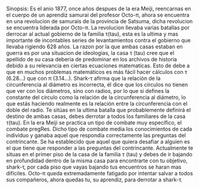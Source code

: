 Sinopsis: Es el anio 1877, once años despues de la era Meiji, reencarnas en el cuerpo de un aprendiz samurai del profesor Octo-π, ahora se encuentra en una revolucion de samurais de la provincia de Satsuma, dicha revolucion se encuentra liderada por Octo-π. La revolucion llevaba varias batallas por derrocar al actual gobierno de la familia τ(tau), esta es la ultima y mas importante de incontables series de levantamientos contra el gobierno que llevaba rigiendo 628 años. La razon por la que ambas casas estaban en guerra es por una situacion de ideologias, la casa τ (tau) cree que el apellido de su casa deberia de predominar en los archivos de historia debido a su relevancia en ciertas ecuaciones matematicas. Esto de debe a que en muchos problemas matemáticos es más fácil hacer cálculos con τ (6.28…) que con π (3.14…). Shark-τ afirma que la relación de la circunferencia al diámetro es incorrecta, él dice que los círculos no tienen que ver con los diámetros, sino con radios, por lo que si defines la constante del circulo como la relación de la circunferencia al diámetro, lo que estás haciendo realmente es la relación entre la circunferencia con el doble del radio. Te sitúas en la ultima batalla que probablemente definirá el destino de ambas casas, debes derrotar a todos los familiares de la casa τ(tau). En la era Meiji se practica un tipo de combate muy específico, el combate  pregRes. Dicho tipo de combate media los conocimientos de cada individuo y ganaba aquel que respondía correctamente las preguntas del contrincante. Se ha establecido que aquel que quiera desafiar a alguien es el que tiene que responder a las preguntas del contrincante. Actualmente te situas en el primer piso de la casa de la familia τ (tau) y debes de ir bajando en profundidad dentro de la misma casa para encontrarte con tu objetivo, shark-τ, por cada piso que vayas bajando tus encuentros se haran mas dificiles. Octo-π queda extremadamente fatigado por intentar salvar a todos sus compañeros, ahora quedas tu, su aprendiz, para derrotar a shark-τ.